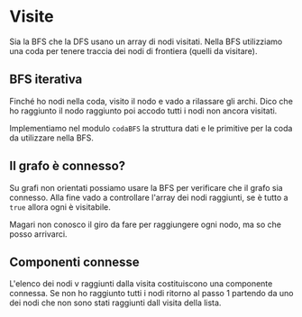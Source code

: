 # Visite

Sia la BFS che la DFS usano un array di nodi visitati. Nella BFS utilizziamo una coda
per tenere traccia dei nodi di frontiera (quelli da visitare).

## BFS iterativa

Finché ho nodi nella coda, visito il nodo e vado a rilassare gli archi.
Dico che ho raggiunto il nodo raggiunto poi accodo tutti i nodi non ancora
visitati.

Implementiamo nel modulo `codaBFS` la struttura dati e le primitive per la coda
da utilizzare nella BFS.

## Il grafo è connesso?

Su grafi non orientati possiamo usare la BFS per verificare che il grafo sia connesso.
Alla fine vado a controllare l'array dei nodi raggiunti, se è tutto a `true` allora
ogni è visitabile.

Magari non conosco il giro da fare per raggiungere ogni nodo, ma so che posso arrivarci.

## Componenti connesse

L'elenco dei nodi v raggiunti dalla visita costituiscono una componente connessa. Se non
ho raggiunto tutti i nodi ritorno al passo 1 partendo da uno dei nodi che non sono stati
raggiunti dall visita della lista.
